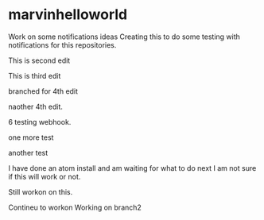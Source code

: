 # marvinhelloworld
Work on some notifications ideas
Creating this to do some testing with notifications for this repositories.

This is second edit

This is third edit

branched for 4th edit

naother 4th edit.

6
testing webhook.

one more test

another test

I have done an atom install and am waiting for what to do next
I am not sure if this will work or not.

Still workon on this.




Contineu to workon
Working on branch2
